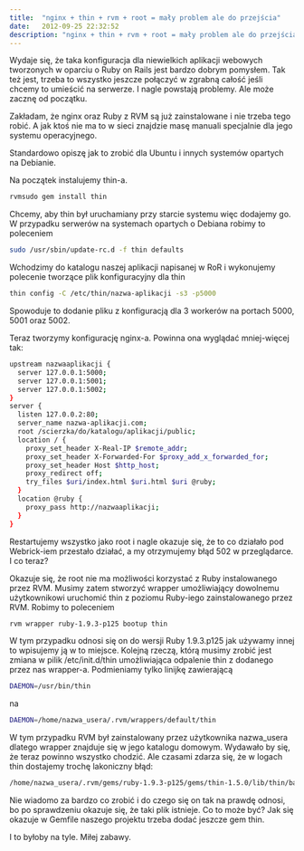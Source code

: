 ```yaml
---
title:  "nginx + thin + rvm + root = mały problem ale do przejścia"
date:   2012-09-25 22:32:52
description: "nginx + thin + rvm + root = mały problem ale do przejścia"
---
```


Wydaje się, że taka konfiguracja dla niewielkich aplikacji webowych tworzonych w oparciu o Ruby on Rails jest bardzo dobrym pomysłem. Tak też jest, trzeba to wszystko jeszcze połączyć w zgrabną całość jeśli chcemy to umieścić na serwerze. I nagle powstają problemy. Ale może zacznę od początku.

Zakładam, że nginx oraz Ruby z RVM są już zainstalowane i nie trzeba tego robić. A jak ktoś nie ma to w sieci znajdzie masę manuali specjalnie dla jego systemu operacyjnego.

Standardowo opiszę jak to zrobić dla Ubuntu i innych systemów opartych na Debianie.

Na początek instalujemy thin-a.

```bash
rvmsudo gem install thin
```

Chcemy, aby thin był uruchamiany przy starcie systemu więc dodajemy go. W przypadku serwerów na systemach opartych o Debiana robimy to poleceniem

```bash
sudo /usr/sbin/update-rc.d -f thin defaults
```

Wchodzimy do katalogu naszej aplikacji napisanej w RoR i wykonujemy polecenie tworzące plik konfiguracyjny dla thin

```bash
thin config -C /etc/thin/nazwa-aplikacji -s3 -p5000
```

Spowoduje to dodanie pliku z konfiguracją dla 3 workerów na portach 5000, 5001 oraz 5002.

Teraz tworzymy konfigurację nginx-a. Powinna ona wyglądać mniej-więcej tak:

```bash
upstream nazwaaplikacji {
  server 127.0.0.1:5000;
  server 127.0.0.1:5001;
  server 127.0.0.1:5002;
}
server {
  listen 127.0.0.2:80;
  server_name nazwa-aplikacji.com;
  root /scierzka/do/katalogu/aplikacji/public;
  location / {
    proxy_set_header X-Real-IP $remote_addr;
    proxy_set_header X-Forwarded-For $proxy_add_x_forwarded_for;
    proxy_set_header Host $http_host;
    proxy_redirect off;
    try_files $uri/index.html $uri.html $uri @ruby;
  }
  location @ruby {
    proxy_pass http://nazwaaplikacji;
  }
}
```

Restartujemy wszystko jako root i nagle okazuje się, że to co działało pod Webrick-iem przestało działać, a my otrzymujemy błąd 502 w przeglądarce. I co teraz?

Okazuje się, że root nie ma możliwości korzystać z Ruby instalowanego przez RVM. Musimy zatem stworzyć wrapper umożliwiający dowolnemu użytkownikowi uruchomić thin z poziomu Ruby-iego zainstalowanego przez RVM. Robimy to poleceniem

```bash
rvm wrapper ruby-1.9.3-p125 bootup thin
```

W tym przypadku odnosi się on do wersji Ruby 1.9.3.p125 jak używamy innej to wpisujemy ją w to miejsce. Kolejną rzeczą, którą musimy zrobić jest zmiana w pilik /etc/init.d/thin umożliwiająca odpalenie thin z dodanego przez nas wrapper-a. Podmieniamy tylko linijkę zawierającą 

```bash
DAEMON=/usr/bin/thin
```

na 

```bash
DAEMON=/home/nazwa_usera/.rvm/wrappers/default/thin
```

W tym przypadku RVM był zainstalowany przez użytkownika nazwa_usera dlatego wrapper znajduje się w jego katalogu domowym. Wydawało by się, że teraz powinno wszystko chodzić. Ale czasami zdarza się, że w logach thin dostajemy trochę lakoniczny błąd:

```bash
/home/nazwa_usera/.rvm/gems/ruby-1.9.3-p125/gems/thin-1.5.0/lib/thin/backends/tcp_server.rb:16:in `connect': cannot load such file -- thin/connection (LoadError)
```

Nie wiadomo za bardzo co zrobić i do czego się on tak na prawdę odnosi, bo po sprawdzeniu okazuje się, że taki plik istnieje. Co to może być? Jak się okazuje w Gemfile naszego projektu trzeba dodać jeszcze gem thin.

I to byłoby na tyle. Miłej zabawy.